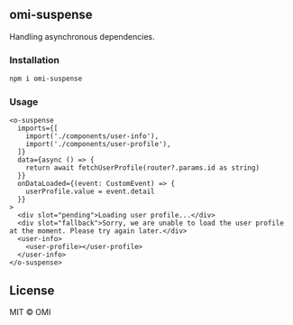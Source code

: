 ## omi-suspense

Handling asynchronous dependencies.

### Installation

```bash
npm i omi-suspense
```

### Usage

```tsx
<o-suspense
  imports={[
    import('./components/user-info'),
    import('./components/user-profile'),
  ]}
  data={async () => {
    return await fetchUserProfile(router?.params.id as string)
  }}
  onDataLoaded={(event: CustomEvent) => {
    userProfile.value = event.detail
  }}
>
  <div slot="pending">Loading user profile...</div>
  <div slot="fallback">Sorry, we are unable to load the user profile at the moment. Please try again later.</div>
  <user-info>
    <user-profile></user-profile>
  </user-info>
</o-suspense>
```


## License

MIT © OMI